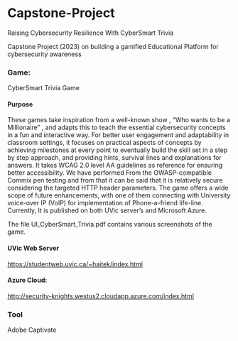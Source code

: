 # Capstone-Project
Raising Cybersecurity Resilience With CyberSmart Trivia

Capstone Project (2023) on building a gamified Educational Platform for cybersecurity awareness 

### Game: 
CyberSmart Trivia Game


#### Purpose 
These games take inspiration from a well-known show , “Who wants to be a Millionaire” , and adapts this to teach the essential cybersecurity concepts in a fun and interactive way.  For better user engagement and adaptability in classroom settings, it focuses on practical aspects of concepts by achieving milestones at every point to eventually build the skill set in a step by step approach, and providing hints, survival lines and explanations for answers. 
It takes WCAG 2.0 level AA guidelines as reference for ensuring better accessibility.  We have performed  From the OWASP-compatible Commix pen testing and from that it can be said that it is relatively secure considering the targeted HTTP header parameters.  The game offers a wide scope of future enhancements, with one of them connecting with University voice-over IP (VoIP) for implementation of Phone-a-friend life-line. Currently,  It is published on  both UVic server’s and Microsoft Azure. 

The file UI_CyberSmart_Trivia.pdf contains various screenshots of the game. 

#### UVic Web Server
https://studentweb.uvic.ca/~haitek/index.html

#### Azure Cloud: 
http://security-knights.westus2.cloudapp.azure.com/index.html


### Tool
Adobe Captivate